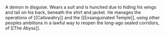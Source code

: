 A demon in disguise. Wears a suit and is hunched due to hiding his wings and tail on his back, beneath the shirt and jacket.
He manages the operations of [[Callowahry]] and the [[Exsanguinated Temple]], using other peoples ambitions in a lawful way to reopen the long-ago sealed corridors, of [[The Abyss]].